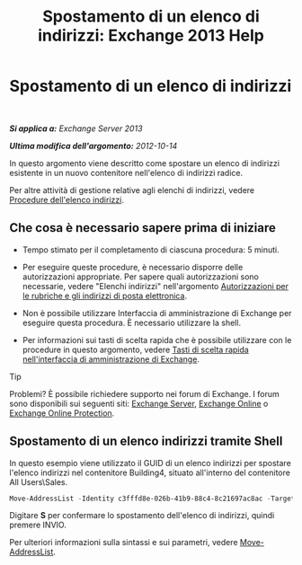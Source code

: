 ﻿---
title: 'Spostamento di un elenco di indirizzi: Exchange 2013 Help'
TOCTitle: Spostamento di un elenco di indirizzi
ms:assetid: c843bbd5-6c0e-41e1-b749-7ae87c1beb25
ms:mtpsurl: https://technet.microsoft.com/it-it/library/Bb124534(v=EXCHG.150)
ms:contentKeyID: 50481651
ms.date: 05/22/2018
mtps_version: v=EXCHG.150
ms.translationtype: MT
---

# Spostamento di un elenco di indirizzi

 

_**Si applica a:** Exchange Server 2013_

_**Ultima modifica dell'argomento:** 2012-10-14_

In questo argomento viene descritto come spostare un elenco di indirizzi esistente in un nuovo contenitore nell'elenco di indirizzi radice.

Per altre attività di gestione relative agli elenchi di indirizzi, vedere [Procedure dell'elenco indirizzi](address-list-procedures-exchange-2013-help.md).

## Che cosa è necessario sapere prima di iniziare

  - Tempo stimato per il completamento di ciascuna procedura: 5 minuti.

  - Per eseguire queste procedure, è necessario disporre delle autorizzazioni appropriate. Per sapere quali autorizzazioni sono necessarie, vedere "Elenchi indirizzi" nell'argomento [Autorizzazioni per le rubriche e gli indirizzi di posta elettronica](email-address-and-address-book-permissions-exchange-2013-help.md).

  - Non è possibile utilizzare Interfaccia di amministrazione di Exchange per eseguire questa procedura. È necessario utilizzare la shell.

  - Per informazioni sui tasti di scelta rapida che è possibile utilizzare con le procedure in questo argomento, vedere [Tasti di scelta rapida nell'interfaccia di amministrazione di Exchange](keyboard-shortcuts-in-the-exchange-admin-center-exchange-online-protection-help.md).


> [!TIP]
> Problemi? È possibile richiedere supporto nei forum di Exchange. I forum sono disponibili sui seguenti siti: <A href="https://go.microsoft.com/fwlink/p/?linkid=60612">Exchange Server</A>, <A href="https://go.microsoft.com/fwlink/p/?linkid=267542">Exchange Online</A> o <A href="https://go.microsoft.com/fwlink/p/?linkid=285351">Exchange Online Protection</A>.



## Spostamento di un elenco indirizzi tramite Shell

In questo esempio viene utilizzato il GUID di un elenco indirizzi per spostare l'elenco indirizzi nel contenitore Building4, situato all'interno del contenitore All Users\\Sales.

```powershell
Move-AddressList -Identity c3fffd8e-026b-41b9-88c4-8c21697ac8ac -Target "\All Users\Sales\Building4"
```

Digitare **S** per confermare lo spostamento dell'elenco di indirizzi, quindi premere INVIO.

Per ulteriori informazioni sulla sintassi e sui parametri, vedere [Move-AddressList](https://technet.microsoft.com/it-it/library/bb124520\(v=exchg.150\)).

